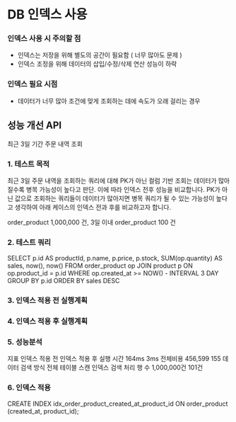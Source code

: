 # DB 인덱스 사용

### 인덱스 사용 시 주의할 점
- 인덱스는 저장을 위해 별도의 공간이 필요함 ( 너무 많아도 문제 )
- 인덱스 조정을 위해 데이터의 삽입/수정/삭제 연산 성능이 하락

### 인덱스 필요 시점

- 데이터가 너무 많아 조건에 맞게 조회하는 데에 속도가 오래 걸리는 경우



## 성능 개선 API
최근 3일 기간 주문 내역 조회

### 1. 테스트 목적

   최근 3일 주문 내역을 조회하는 쿼리에 대해
   PK가 아닌 컬럼 기반 조회는 데이터가 많아질수록 병목 가능성이 높다고 판단.
   이에 따라 인덱스 전후 성능을 비교합니다.
PK가 아닌 값으로 조회하는 쿼리들이 데이터가 많아지면 병목 쿼리가 될 수 있는 가능성이 높다고 생각하여 아래 케이스의 인덱스 전과 후를 비교하고자 합니다.

order_product 1,000,000 건, 3일 이내 order_product 100 건

### 2. 테스트 쿼리
SELECT
p.id AS productId,
p.name,
p.price,
p.stock,
SUM(op.quantity) AS sales,
now(),
now()
FROM order_product op
JOIN product p ON op.product_id = p.id
WHERE op.created_at >= NOW() - INTERVAL 3 DAY
GROUP BY p.id
ORDER BY sales DESC

### 3. 인덱스 적용 전 실행계획
### 4. 인덱스 적용 후 실행계획

### 5. 성능분석
   지표	            인덱스 적용 전	   인덱스 적용 후
   실행 시간	        164ms	           3ms
   전체비용	        456,599	           155
   데이터 검색 방식	전체 테이블 스캔	   인덱스 검색
   처리 행 수	    1,000,000건        101건

### 6. 인덱스 적용 
   CREATE INDEX idx_order_product_created_at_product_id
   ON order_product (created_at, product_id);
